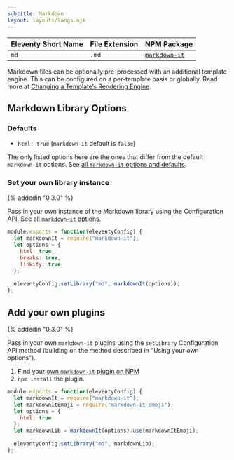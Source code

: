 ```yaml
---
subtitle: Markdown
layout: layouts/langs.njk
---
```

| Eleventy Short Name | File Extension | NPM Package                                                |
| ------------------- | -------------- | ---------------------------------------------------------- |
| `md`                | `.md`          | [`markdown-it`](https://www.npmjs.com/package/markdown-it) |

Markdown files can be optionally pre-processed with an additional template engine. This can be configured on a per-template basis or globally. Read more at [Changing a Template’s Rendering Engine](/docs/languages/).

## Markdown Library Options

### Defaults

* `html: true` (`markdown-it` default is `false`)

The only listed options here are the ones that differ from the default `markdown-it` options. See [all `markdown-it` options and defaults](https://github.com/markdown-it/markdown-it#init-with-presets-and-options).

### Set your own library instance

{% addedin "0.3.0" %}

Pass in your own instance of the Markdown library using the Configuration API. See [all `markdown-it` options](https://github.com/markdown-it/markdown-it#init-with-presets-and-options).

```js
module.exports = function(eleventyConfig) {
  let markdownIt = require("markdown-it");
  let options = {
    html: true,
    breaks: true,
    linkify: true
  };
  
  eleventyConfig.setLibrary("md", markdownIt(options));
};
```

## Add your own plugins

{% addedin "0.3.0" %}

Pass in your own `markdown-it` plugins using the `setLibrary` Configuration API method (building on the method described in “Using your own options”).

1. Find your [own `markdown-it` plugin on NPM](https://www.npmjs.com/search?q=keywords:markdown-it-plugin)
2. `npm install` the plugin.

```js
module.exports = function(eleventyConfig) {
  let markdownIt = require("markdown-it");
  let markdownItEmoji = require("markdown-it-emoji");
  let options = {
    html: true
  };
  let markdownLib = markdownIt(options).use(markdownItEmoji);
  
  eleventyConfig.setLibrary("md", markdownLib);
};
```
